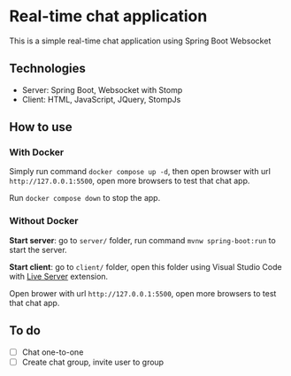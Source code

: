 # Real-time chat application
This is a simple real-time chat application using Spring Boot Websocket

## Technologies
- Server: Spring Boot, Websocket with Stomp
- Client: HTML, JavaScript, JQuery, StompJs

## How to use
### With Docker
Simply run command `docker compose up -d`, then open browser with url `http://127.0.0.1:5500`, open more browsers to test that chat app.

Run `docker compose down` to stop the app.

### Without Docker
**Start server**: go to `server/` folder, run command `mvnw spring-boot:run` to start the server.

**Start client**: go to `client/` folder, open this folder using Visual Studio Code with [Live Server](https://marketplace.visualstudio.com/items?itemName=ritwickdey.LiveServer) extension.

Open brower with url `http://127.0.0.1:5500`, open more browsers to test that chat app.

## To do
- [ ] Chat one-to-one
- [ ] Create chat group, invite user to group